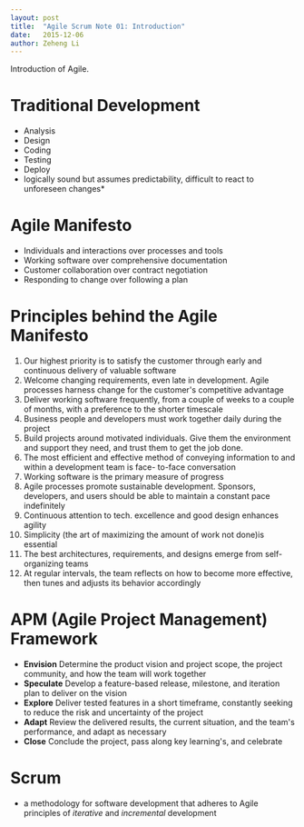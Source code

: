 ```yaml
---
layout: post
title:  "Agile Scrum Note 01: Introduction"
date:   2015-12-06
author: Zeheng Li
---
```


Introduction of Agile.

# Traditional Development
  * Analysis
  * Design
  * Coding
  * Testing
  * Deploy
  * logically sound but assumes predictability, difficult to react to unforeseen changes*

# Agile Manifesto
  * Individuals and interactions over processes and tools
  * Working software over comprehensive documentation
  * Customer collaboration over contract negotiation
  * Responding to change over following a plan

# Principles behind the Agile Manifesto
  1. Our highest priority is to satisfy the customer through early and continuous delivery of valuable software
  2. Welcome changing requirements, even late in development. Agile processes harness change for the customer's competitive advantage
  3. Deliver working software frequently, from a couple of weeks to a couple of months, with a preference to the shorter timescale
  4. Business people and developers must work together daily during the project
  5. Build projects around motivated individuals. Give them the environment and support they need, and trust them to get the job done.
  6. The most efficient and effective method of conveying information to and within a development team is face- to-face conversation
  7. Working software is the primary measure of progress
  8. Agile processes promote sustainable development. Sponsors, developers, and users should be able to maintain a constant pace indefinitely
  9. Continuous attention to tech. excellence and good design enhances agility
  10. Simplicity (the art of maximizing the amount of work not done)is essential
  11. The best architectures, requirements, and designs emerge from self-organizing teams
  12. At regular intervals, the team reflects on how to become more effective, then tunes and adjusts its behavior accordingly

# APM (Agile Project Management) Framework
  * **Envision**
    Determine the product vision and project scope, the project community, and how the team will work together
  * **Speculate**
    Develop a feature-based release, milestone, and iteration plan to deliver on the vision
  * **Explore**
    Deliver tested features in a short timeframe, constantly seeking to reduce the risk and uncertainty of the project
  * **Adapt**
    Review the delivered results, the current situation, and the team's performance, and adapt as necessary
  * **Close**
    Conclude the project, pass along key learning's, and celebrate

# Scrum
 * a methodology for software development that adheres to Agile principles of *iterative* and *incremental* development
